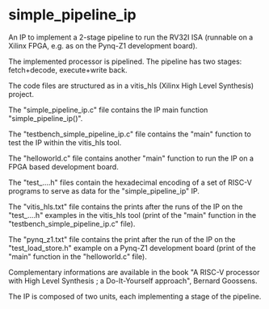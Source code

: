 # simple_pipeline_ip
An IP to implement a 2-stage pipeline to run the RV32I ISA (runnable on a Xilinx FPGA, e.g. as on the Pynq-Z1 development board).

The implemented processor is pipelined. The pipeline has two stages: fetch+decode, execute+write back.

The code files are structured as in a vitis_hls (Xilinx High Level Synthesis) project.

The "simple_pipeline_ip.c" file contains the IP main function "simple_pipeline_ip()".

The "testbench_simple_pipeline_ip.c" file contains the "main" function to test the IP within the vitis_hls tool.

The "helloworld.c" file contains another "main" function to run the IP on a FPGA based development board.

The "test_....h" files contain the hexadecimal encoding of a set of RISC-V programs to serve as data for the "simple_pipeline_ip" IP.

The "vitis_hls.txt" file contains the prints after the runs of the IP on the "test_....h" examples in the vitis_hls tool (print of the "main" function in the "testbench_simple_pipeline_ip.c" file).

The "pynq_z1.txt" file contains the print after the run of the IP on the "test_load_store.h" example on a Pynq-Z1 development board (print of the "main" function in the "helloworld.c" file).

Complementary informations are available in the book "A RISC-V processor with High Level Synthesis ; a Do-It-Yourself approach", Bernard Goossens.

The IP is composed of two units, each implementing a stage of the pipeline.
